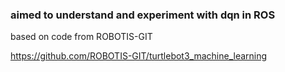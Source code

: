 ### aimed to understand and experiment with dqn in ROS

based on code from ROBOTIS-GIT

https://github.com/ROBOTIS-GIT/turtlebot3_machine_learning
